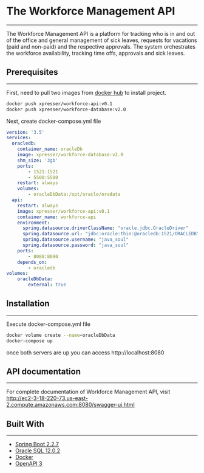 # The Workforce Management API
------------------
The Workforce Management API is a platform for tracking who is in and out of the office and general management of sick leaves,
requests for vacations (paid and non-paid) and the respective approvals. 
The system orchestrates the workforce availability, tracking time offs, approvals and sick leaves.
## Prerequisites
------------------
First, need to pull two images from [docker hub](https://hub.docker.com/) to install project.

```bash
docker push xpresser/workforce-api:v0.1
docker push xpresser/workforce-database:v2.0

```
Next, create docker-compose.yml file
```yml
version: '3.5'
services:
  oracledb:
    container_name: oracleDb
    image: xpresser/workforce-database:v2.0
    shm_size: '3gb'
    ports:
        - 1521:1521
        - 5500:5500
    restart: always
    volumes:
        - oracleDbData:/opt/oracle/oradata
  api:
    restart: always
    image: xpresser/workforce-api:v0.1
    container_name: workforce-api
    environment:
      spring.datasource.driverClassName: "oracle.jdbc.OracleDriver"
      spring.datasource.url: "jdbc:oracle:thin:@oracledb:1521/ORACLEDB"
      spring.datasource.username: "java_soul"
      spring.datasource.password: "java_soul"
    ports:
        - 8080:8080
    depends_on:
        - oracledb
volumes:
    oracleDbData:
        external: true
```
## Installation
------------------
Execute docker-compose.yml file
```bash
docker volume create --name=oracleDbData
docker-compose up
```
once both servers are up you can access http://localhost:8080


## API documentation
------------------
For complete documentation of Workforce Management API, visit http://ec2-3-18-220-73.us-east-2.compute.amazonaws.com:8080/swagger-ui.html

## Built With
------------------
- [Spring Boot 2.2.7](https://spring.io/projects/spring-boot)
- [Oracle SQL 12.0.2](https://www.oracle.com/database/technologies/appdev/sqldeveloper-landing.html)
- [Docker](https://hub.docker.com/)
- [OpenAPI 3](https://springdoc.org/faq.html#how-can-i-map-pageable-spring-date-commons-object-to-correct-url-parameter-in-swagger-ui)
